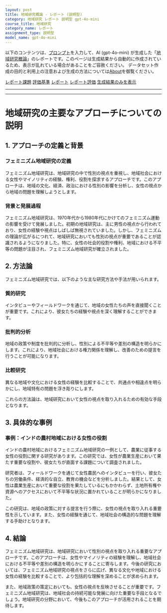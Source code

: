 ```yaml
---
layout: post
title: 地域研究概論 - レポート (説明型)
category: 地域研究 レポート 説明型 gpt-4o-mini
course_title: 地域研究
category_name: レポート
assignment_type: 説明型
model_name: gpt-4o-mini
---
```


以下のコンテンツは、[プロンプト](https://github.com/takedatoshiyuki/synthetic_assignments/tree/main/generated/地域研究/gpt-4o-mini/prompt_レポート-説明型.md)を入力して、AI (gpt-4o-mini) が生成した「[地域研究概論](/contents/地域研究/)」のレポートです。このページは生成結果から自動的に作成されているため、表示が乱れている場合があることをご容赦ください。
データセット作成の目的と利用上の注意および生成の方法については[About](/About)を御覧ください。

[レポート課題](../レポート課題-説明型)
[評価基準](../評価基準-説明型)
[レポート](../レポート-説明型)
[レポート評価](../レポート評価-説明型)
[生成結果のみを表示](https://github.com/takedatoshiyuki/synthetic_assignments/tree/main/generated/地域研究/gpt-4o-mini/レポート-説明型.md)
  

***
***
  
# 地域研究の主要なアプローチについての説明

## 1. アプローチの定義と背景

### フェミニズム地域研究の定義
フェミニズム地域研究は、地域研究の中で性別の視点を重視し、地域社会における女性やマイノリティの経験、権利、役割を探求するアプローチです。このアプローチは、地域の文化、経済、政治における性別の影響を分析し、女性の視点から地域の問題を理解しようとします。

### 背景と発展過程
フェミニズム地域研究は、1970年代から1980年代にかけてのフェミニズム運動の影響を受けて発展しました。初期の地域研究は、主に男性の視点から行われており、女性の経験や視点はしばしば無視されていました。しかし、フェミニズムの理論が広がるにつれて、地域研究においても性別の視点が重要であることが認識されるようになりました。特に、女性の社会的役割や権利、地域における不平等の問題が注目され、フェミニズム地域研究が確立されました。

## 2. 方法論

フェミニズム地域研究では、以下のような主な研究方法や手法が用いられます。

### 質的研究
インタビューやフィールドワークを通じて、地域の女性たちの声を直接聞くことが重要です。これにより、彼女たちの経験や視点を深く理解することができます。

### 批判的分析
地域の政策や制度を批判的に分析し、性別による不平等や差別の構造を明らかにします。これにより、地域社会における権力関係を理解し、改善のための提言を行うことが可能になります。

### 比較研究
異なる地域や文化における女性の経験を比較することで、共通点や相違点を明らかにし、地域特有の問題を浮き彫りにします。

これらの方法論は、地域研究において女性の視点を取り入れるための有効な手段となります。

## 3. 具体的な事例

### 事例：インドの農村地域における女性の役割
インドの農村地域におけるフェミニズム地域研究の一例として、農業に従事する女性の役割に関する研究があります。この研究では、女性が農業生産において果たす重要な役割や、彼女たちが直面する課題について調査されました。

研究者は、フィールドワークを通じて女性農民へのインタビューを行い、彼女たちの労働条件、経済的な自立、教育の機会などを分析しました。結果として、女性は農業生産において重要な役割を果たしているにもかかわらず、土地所有権や資源へのアクセスにおいて不平等な状況に置かれていることが明らかになりました。

この研究は、地域の政策に対する提言を行う際に、女性の視点を取り入れる重要性を示しています。また、女性の経験を通じて、地域社会の構造的な問題を理解する手助けとなります。

## 4. 結論

フェミニズム地域研究は、地域研究において性別の視点を取り入れる重要なアプローチです。このアプローチは、女性やマイノリティの経験を理解し、地域社会における不平等や差別の構造を明らかにすることに寄与します。今後の研究においては、フェミニズム地域研究の視点をさらに広げ、異なる文化や地域における女性の経験を比較することで、より包括的な理解を深めることが求められます。

また、地域政策の策定においても、女性の視点を反映させることが重要です。フェミニズム地域研究は、地域社会の持続可能な発展に向けた重要な手段となるでしょう。地域研究の分野において、今後もこのアプローチが活用されることを期待します。
